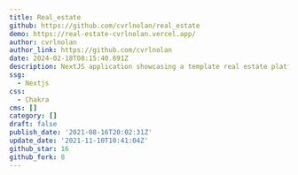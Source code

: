 ```yaml
---
title: Real_estate
github: https://github.com/cvrlnolan/real_estate
demo: https://real-estate-cvrlnolan.vercel.app/
author: cvrlnolan
author_link: https://github.com/cvrlnolan
date: 2024-02-18T08:15:40.691Z
description: NextJS application showcasing a template real estate platform
ssg:
  - Nextjs
css:
  - Chakra
cms: []
category: []
draft: false
publish_date: '2021-08-16T20:02:31Z'
update_date: '2021-11-10T10:41:04Z'
github_star: 16
github_fork: 8
---
```

